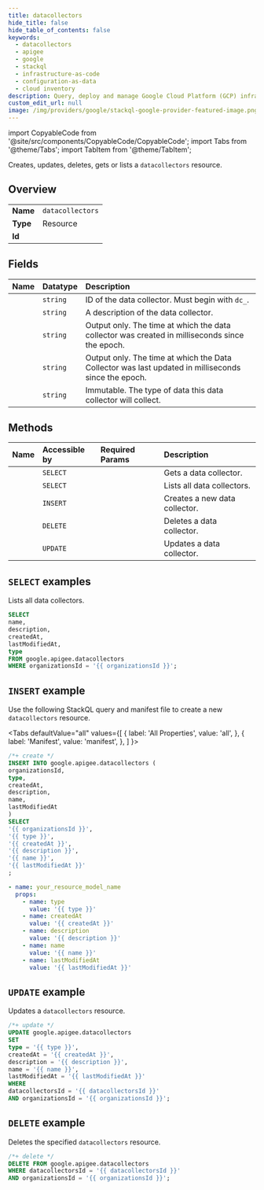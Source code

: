 ```yaml
---
title: datacollectors
hide_title: false
hide_table_of_contents: false
keywords:
  - datacollectors
  - apigee
  - google
  - stackql
  - infrastructure-as-code
  - configuration-as-data
  - cloud inventory
description: Query, deploy and manage Google Cloud Platform (GCP) infrastructure and resources using SQL
custom_edit_url: null
image: /img/providers/google/stackql-google-provider-featured-image.png
---
```


import CopyableCode from '@site/src/components/CopyableCode/CopyableCode';
import Tabs from '@theme/Tabs';
import TabItem from '@theme/TabItem';

Creates, updates, deletes, gets or lists a <code>datacollectors</code> resource.

## Overview
<table><tbody>
<tr><td><b>Name</b></td><td><code>datacollectors</code></td></tr>
<tr><td><b>Type</b></td><td>Resource</td></tr>
<tr><td><b>Id</b></td><td><CopyableCode code="google.apigee.datacollectors" /></td></tr>
</tbody></table>

## Fields
| Name | Datatype | Description |
|:-----|:---------|:------------|
| <CopyableCode code="name" /> | `string` | ID of the data collector. Must begin with `dc_`. |
| <CopyableCode code="description" /> | `string` | A description of the data collector. |
| <CopyableCode code="createdAt" /> | `string` | Output only. The time at which the data collector was created in milliseconds since the epoch. |
| <CopyableCode code="lastModifiedAt" /> | `string` | Output only. The time at which the Data Collector was last updated in milliseconds since the epoch. |
| <CopyableCode code="type" /> | `string` | Immutable. The type of data this data collector will collect. |

## Methods
| Name | Accessible by | Required Params | Description |
|:-----|:--------------|:----------------|:------------|
| <CopyableCode code="organizations_datacollectors_get" /> | `SELECT` | <CopyableCode code="datacollectorsId, organizationsId" /> | Gets a data collector. |
| <CopyableCode code="organizations_datacollectors_list" /> | `SELECT` | <CopyableCode code="organizationsId" /> | Lists all data collectors. |
| <CopyableCode code="organizations_datacollectors_create" /> | `INSERT` | <CopyableCode code="organizationsId" /> | Creates a new data collector. |
| <CopyableCode code="organizations_datacollectors_delete" /> | `DELETE` | <CopyableCode code="datacollectorsId, organizationsId" /> | Deletes a data collector. |
| <CopyableCode code="organizations_datacollectors_patch" /> | `UPDATE` | <CopyableCode code="datacollectorsId, organizationsId" /> | Updates a data collector. |

## `SELECT` examples

Lists all data collectors.

```sql
SELECT
name,
description,
createdAt,
lastModifiedAt,
type
FROM google.apigee.datacollectors
WHERE organizationsId = '{{ organizationsId }}'; 
```

## `INSERT` example

Use the following StackQL query and manifest file to create a new <code>datacollectors</code> resource.

<Tabs
    defaultValue="all"
    values={[
        { label: 'All Properties', value: 'all', },
        { label: 'Manifest', value: 'manifest', },
    ]
}>
<TabItem value="all">

```sql
/*+ create */
INSERT INTO google.apigee.datacollectors (
organizationsId,
type,
createdAt,
description,
name,
lastModifiedAt
)
SELECT 
'{{ organizationsId }}',
'{{ type }}',
'{{ createdAt }}',
'{{ description }}',
'{{ name }}',
'{{ lastModifiedAt }}'
;
```
</TabItem>
<TabItem value="manifest">

```yaml
- name: your_resource_model_name
  props:
    - name: type
      value: '{{ type }}'
    - name: createdAt
      value: '{{ createdAt }}'
    - name: description
      value: '{{ description }}'
    - name: name
      value: '{{ name }}'
    - name: lastModifiedAt
      value: '{{ lastModifiedAt }}'

```
</TabItem>
</Tabs>

## `UPDATE` example

Updates a <code>datacollectors</code> resource.

```sql
/*+ update */
UPDATE google.apigee.datacollectors
SET 
type = '{{ type }}',
createdAt = '{{ createdAt }}',
description = '{{ description }}',
name = '{{ name }}',
lastModifiedAt = '{{ lastModifiedAt }}'
WHERE 
datacollectorsId = '{{ datacollectorsId }}'
AND organizationsId = '{{ organizationsId }}';
```

## `DELETE` example

Deletes the specified <code>datacollectors</code> resource.

```sql
/*+ delete */
DELETE FROM google.apigee.datacollectors
WHERE datacollectorsId = '{{ datacollectorsId }}'
AND organizationsId = '{{ organizationsId }}';
```
